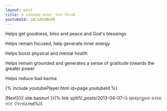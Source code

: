 ```yaml
---
layout: post
title: ଓଁ ମହୀଧରାୟ ନମାହ  ୧୦୮ ଟିମଏସ
youtubeId: zACnAXdBn00
---
```

 
 
Helps get goodness, bliss and peace and God's blessings
 
Helps remain focused, help generate inner energy 
 
Helps boost physical and mental health 
 
Helps remain grounded and generates a sense of gratitude towards the greater power 
 
Helps reduce bad karma
 
 
 
 


{% include youtubePlayer.html id=page.youtubeId %}
 
[Next]({{ site.baseurl }}{% link  split1/_posts/2013-04-07-ଓଁ ସ୍ବୟମ୍ଭୁବେ ନମାହ ୧୦୮ ଟିମଏସ.md%})
 
